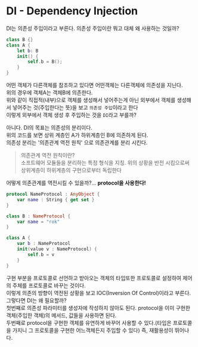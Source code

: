 # DI - Dependency Injection
DI는 의존성 주입이라고 부른다. 의존성 주입이란 뭐고 대체 왜 사용하는 것일까?  

```swift
class B {}
class A {
    let b: B
    init() {
        self.b = B();
    }
}
```

어떤 객체가 다른객체를 참조하고 있다면 어떤객체는 다른객체에 의존성을 지닌다.  
위의 경우에 객체A는 객체B에 의존한다.  
위와 같이 직접적(내부)으로 객체를 생성해서 넣어주는게 아닌
외부에서 객체를 생성해서 넣어주는 것(주입한다는 뜻)을 보고 `의존성 주입`이라고 한다  
이렇게 외부에서 객체 생성 후 주입하는 것을 `DI`라고 부를까?  

아니다. DI의 목표는 의존성의 분리이다.  
위의 코드를 보면 상위 계층인 A가 하위계층인 B에 의존하게 된다.  
의존성 분리는 '의존관계 역전 원칙' 으로 의존관계를 분리 시킨다.

> 의존관계 역전 원칙이란?  
소프트웨어 모듈들을 분리하는 특정 형식을 지칭. 위의 상황을 반전 시킴으로써 상위계층이 하위계층의 구현으로부터 독립한다

어떻게 의존관계를 역전시킬 수 있을까?... **protocol을 사용한다!**  
```swift
protocol NameProtocol : AnyObject {
    var name : String { get set }
}

class B : NameProtocol {
    var name = "rok"
}

class A {
    var b : NameProtocol
    init(value v : NameProtocol) {
        self.b = v
    }
}
```

구현 부분을 프로토콜로 선언하고 받아오는 객체의 타입또한 프로토콜로 설정하여 제어의 주체를 프로토콜로 바꾸는 것이다.  
이렇게 의존의 방향이 역전된 상황을 보고 IOC(Inversion Of Control)이라고 부른다.  
그렇다면 DI는 왜 필요할까?  
첫번째로 의존성 파라미터를 생성자에 작성하지 않아도 된다. protocol을 이미 구현한 객체(주입한 객체)의 메서드, 값들을 사용하면 된다.  
두번째로 protocol을 구현한 객체를 유연하게 바꾸어 사용할 수 있다.(타입은 프로토콜을 가지니 그 프로토콜을 구현한 어느객체든지 주입할 수 있다) 즉, 재활용성이 뛰어나다.  


